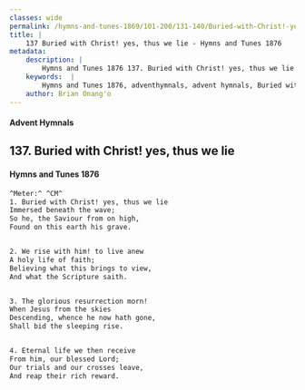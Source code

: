 ```yaml
---
classes: wide
permalink: /hymns-and-tunes-1869/101-200/131-140/Buried-with-Christ!-yes,-thus-we-lie/
title: |
    137 Buried with Christ! yes, thus we lie - Hymns and Tunes 1876
metadata:
    description: |
        Hymns and Tunes 1876 137. Buried with Christ! yes, thus we lie. Immersed beneath the wave; So he, the Saviour from on high, Found on this earth his grave. 
    keywords:  |
        Hymns and Tunes 1876, adventhymnals, advent hymnals, Buried with Christ! yes, thus we lie, Immersed beneath the wave;, 
    author: Brian Onang'o
---
```


#### Advent Hymnals
## 137. Buried with Christ! yes, thus we lie
####  Hymns and Tunes 1876

```txt
^Meter:^ ^CM^
1. Buried with Christ! yes, thus we lie
Immersed beneath the wave;
So he, the Saviour from on high,
Found on this earth his grave.


2. We rise with him! to live anew
A holy life of faith;
Believing what this brings to view,
And what the Scripture saith.


3. The glorious resurrection morn!
When Jesus from the skies 
Descending, whence he now hath gone, 
Shall bid the sleeping rise.


4. Eternal life we then receive 
From him, our blessed Lord; 
Our trials and our crosses leave, 
And reap their rich reward.
```